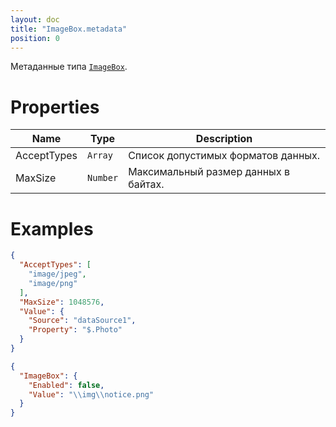 ```yaml
---
layout: doc
title: "ImageBox.metadata"
position: 0
---
```


Метаданные типа [`ImageBox`](../).

# Properties

|Name|Type|Description|
|----|----|-----------|
|AcceptTypes|`Array`|Список допустимых форматов данных.|
|MaxSize|`Number`|Максимальный размер данных в байтах.|

# Examples

```json
{
  "AcceptTypes": [
    "image/jpeg",
    "image/png"
  ],
  "MaxSize": 1048576,
  "Value": {
    "Source": "dataSource1",
    "Property": "$.Photo"
  }
}
```

```json
{
  "ImageBox": {
    "Enabled": false,
    "Value": "\\img\\notice.png"
  }
}
```
